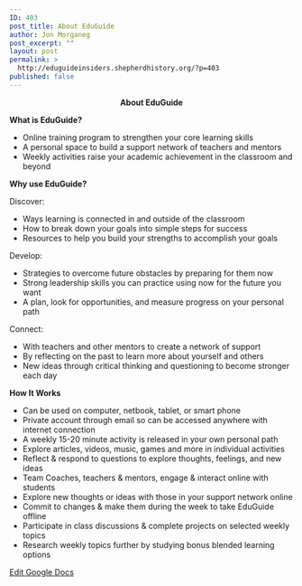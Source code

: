 ```yaml
---
ID: 403
post_title: About EduGuide
author: Jon Morganeg
post_excerpt: ""
layout: post
permalink: >
  http://eduguideinsiders.shepherdhistory.org/?p=403
published: false
---
```

<p style="text-align: center;"><b>About EduGuide</b></p>
<p><b>What is EduGuide?</b></p>
<ul>
<li>Online training program to strengthen your core learning skills</li>
<li>A personal space to build a support network of teachers and mentors</li>
<li>Weekly activities raise your academic achievement in the classroom and beyond</li>
</ul>
<p><b>Why use EduGuide?</b></p>
<p>Discover:</p>
<ul>
<li>Ways learning is connected in and outside of the classroom</li>
<li>How to break down your goals into simple steps for success</li>
<li>Resources to help you build your strengths to accomplish your goals</li>
</ul>
<p>Develop:</p>
<ul>
<li>Strategies to overcome future obstacles by preparing for them now</li>
<li>Strong leadership skills you can practice using now for the future you want</li>
<li>A plan, look for opportunities, and measure progress on your personal path</li>
</ul>
<p>Connect:</p>
<ul>
<li>With teachers and other mentors to create a network of support</li>
<li>By reflecting on the past to learn more about yourself and others</li>
<li>New ideas through critical thinking and questioning to become stronger each day</li>
</ul>
<p><b>How It Works</b></p>
<ul>
<li>Can be used on computer, netbook, tablet, or smart phone</li>
<li>Private account through email so can be accessed anywhere with internet connection</li>
<li>A weekly 15-20 minute activity is released in your own personal path</li>
<li>Explore articles, videos, music, games and more in individual activities</li>
<li>Reflect & respond to questions to explore thoughts, feelings, and new ideas</li>
<li>Team Coaches, teachers & mentors, engage & interact online with students</li>
<li>Explore new thoughts or ideas with those in your support network online</li>
<li>Commit to changes & make them during the week to take EduGuide offline</li>
<li>Participate in class discussions & complete projects on selected weekly topics</li>
<li>Research weekly topics further by studying bonus blended learning options </li>
</ul>
<p></p>
<p></p>
<p><a href="https://docs.google.com/document/d/1x24R94Sc37fIZwMRNakSmPOYtqcSVv08ykDEmNqjMRg/edit?usp=sharing">Edit Google Docs</a></p>